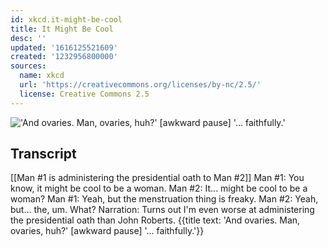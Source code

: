 ```yaml
---
id: xkcd.it-might-be-cool
title: It Might Be Cool
desc: ''
updated: '1616125521609'
created: '1232956800000'
sources:
  name: xkcd
  url: 'https://creativecommons.org/licenses/by-nc/2.5/'
  license: Creative Commons 2.5
---
```

!['And ovaries.  Man, ovaries, huh?'  [awkward pause]  '... faithfully.'](https://imgs.xkcd.com/comics/it_might_be_cool.png)

## Transcript
[[Man #1 is administering the presidential oath to Man #2]]
Man #1: You know, it might be cool to be a woman.
Man #2: It... might be cool to be a woman?
Man #1: Yeah, but the menstruation thing is freaky.
Man #2: Yeah, but... the, um.  What?
Narration: Turns out I'm even worse at administering the presidential oath than John Roberts.
{{title text: 'And ovaries.  Man, ovaries, huh?'  [awkward pause]  '... faithfully.'}}
